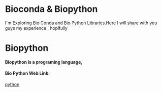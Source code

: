 # Bioconda & Biopython
I'm Exploring Bio Conda and Bio Python Libraries.Here I will share with you guys my experience , hoplfully
# Biopython

#### Biopython is a programing language,
#### Bio Python Web Link:
        
[python](https://biopython.org/?msclkid=afce7a87d01011ecb9a5ece40a71c33c)
